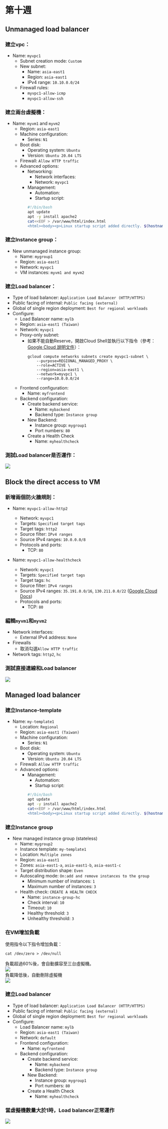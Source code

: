 # 第十週

## Unmanaged load balancer
### 建立vpc：
- Name: `myvpc1`
    - Subnet creation mode: `Custom`
    - New subnet:
        - Name: `asia-east1`
        - Region: `asia-east1`
        - IPv4 range: `10.10.0.0/24`
    - Firewall rules:
        - `myvpc1-allow-icmp`
        - `myvpc1-allow-ssh`

### 建立兩台虛擬機：
- Name: `myvm1` and `myvm2`
    - Region: `asia-east1`
    - Machine configuration:
        - Series: `N1`
    - Boot disk:
        - Operating system: `Ubuntu`
        - Version: `Ubuntu 20.04 LTS`
    - Firewall: `Allow HTTP traffic`
    - Advanced options:
        - Networking:
            - Network interfaces:
            - Network: `myvpc1`
        - Management:
            - Automation:
            - Startup script:
            ```bash
            #!/bin/bash
            apt update
            apt -y install apache2
            cat<<EOF > /var/www/html/index.html
            <html><body><p>Linux startup script added directly. $(hostname -I)</p></body></html>
            ```

### 建立Instance group：
- New unmanaged instance group:
    - Name: `mygroup1`
    - Region: `asia-east1`
    - Network: `myvpc1`
    - VM instances: `myvm1 and myvm2`

### 建立Load balancer：
- Type of load balancer: `Application Load Balancer (HTTP/HTTPS)`
- Public facing of internal: `Public facing (external)`
- Global of single region deployment: `Best for regional workloads`
- Configure:
    - Load Balancer name: `mylb`
    - Region: `asia-east1 (Taiwan)`
    - Network: `myvpc1`
    <a name="proxy-only-subnet"></a>
    - Proxy-only subnet:
        - 如果不能自動Reserve，開啟Cloud Shell並執行以下指令（參考：[Google Cloud 說明文件](https://cloud.google.com/load-balancing/docs/proxy-only-subnets#gcloud)）：
            ```
            gcloud compute networks subnets create myvpc1-subnet \
                --purpose=REGIONAL_MANAGED_PROXY \
                --role=ACTIVE \
                --region=asia-east1 \
                --network=myvpc1 \
                --range=10.0.0.0/24
            ```
    - Frontend configuration:
        - Name: `myfrontend`
    - Backend configuration:
        - Create backend service:
            - Name: `mybackend`
            - Backend type: `Instance group`
        - New Backend:
            - Instance group: `mygroup1`
            - Port numbers: `80`
        - Create a Health Check
            - Name: `myhealthcheck`

### 測試Load balancer是否運作：
![](src/linux-2024111201.png)

## Block the direct access to VM
### 新增兩個防火牆規則：
- Name: `myvpc1-allow-http2`
    - Network: `myvpc1`
    - Targets: `Specified target tags`
    - Target tags: `http2`
    - Source filter: `IPv4 ranges`
    - Source IPv4 ranges: `10.0.0.0/8`
    - Protocols and ports:
        - TCP: `80`

- Name: `myvpc1-allow-healthcheck`
    - Network: `myvpc1`
    - Targets: `Specified target tags`
    - Target tags: `hc`
    - Source filter: `IPv4 ranges`
    - Source IPv4 ranges: `35.191.0.0/16`, `130.211.0.0/22` ([Google Cloud Docs](https://cloud.google.com/load-balancing/docs/health-check-concepts#ip-ranges))
    - Protocols and ports:
        - TCP: `80`

### 編輯`myvm1`和`myvm2`
- Network interfaces:
    - External IPv4 address: `None`
- Firewalls
    - 取消勾選`Allow HTTP traffic`
- Network tags: `http2`, `hc`

### 測試直接連線和Load balancer
![](src/linux-2024111202.png)

## Managed load balancer
### 建立Instance-template
- Name: `my-template1`
    - Location: `Regional`
    - Region: `asia-east1 (Taiwan)`
    - Machine configuration:
        - Series: `N1`
    - Boot disk:
        - Operating system: `Ubuntu`
        - Version: `Ubuntu 20.04 LTS`
    - Firewall: `Allow HTTP traffic`
    - Advanced options:
        - Management:
            - Automation:
            - Startup script:
            ```bash
            #!/bin/bash
            apt update
            apt -y install apache2
            cat<<EOF > /var/www/html/index.html
            <html><body><p>Linux startup script added directly. $(hostname -I)</p></body></html>
            ```

### 建立Instance group
- New managed instance group (stateless)
    - Name: `mygroup2`
    - Instance template: `my-template1`
    - Location: `Multiple zones`
    - Region: `asia-east1`
    - Zones: `asia-east1-a`, `asia-east1-b`, `asia-east1-c`
    - Target distribution shape: `Even`
    - Autoscaling mode: `On:add and remove instances to the group`
        - Minimum number of instances: `1`
        - Maximum number of instances: `3`
    - Health check: `CREATE A HEALTH CHECK`
        - Name: `instance-group-hc`
        - Check interval: `10`
        - Timeout: `10`
        - Healthy threshold: `3`
        - Unhealthy threshold: `3`

### 在VM增加負載
使用指令以下指令增加負載：<br>
```
cat /dev/zero > /dev/null
```
負載超過60%後，會自動擴容至三台虛擬機。<br>
![](src/linux-2024111203.png)<br>
負載降低後，自動刪除虛擬機<br>
![](src/linux-2024111204.png)

### 建立Load balancer
- Type of load balancer: `Application Load Balancer (HTTP/HTTPS)`
- Public facing of internal: `Public facing (external)`
- Global of single region deployment: `Best for regional workloads`
- Configure:
    - Load Balancer name: `mylb`
    - Region: `asia-east1 (Taiwan)`
    - Network: `default`
    - Frontend configuration:
        - Name: `myfrontend`
    - Backend configuration:
        - Create backend service:
            - Name: `mybackend`
            - Backend type: `Instance group`
        - New Backend:
            - Instance group: `mygroup1`
            - Port numbers: `80`
        - Create a Health Check
            - Name: `myhealthcheck`

### 當虛擬機數量大於1時，Load balancer正常運作
![](src/linux-2024111205.png)
